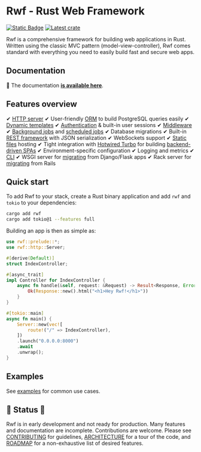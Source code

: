 # Rwf &dash; Rust Web Framework

[![Static Badge](https://img.shields.io/badge/documentation-blue?style=flat)](https://levkk.github.io/rwf/)
[![Latest crate](https://img.shields.io/crates/v/rwf.svg)](https://crates.io/crates/rwf)


Rwf is a comprehensive framework for building web applications in Rust. Written using the classic MVC  pattern (model-view-controller), Rwf comes standard with everything you need to easily build fast and secure web apps.

## Documentation

:blue_book: The documentation **[is available here](https://levkk.github.io/rwf/)**.

## Features overview

&#10004; [HTTP server](https://github.com/levkk/rwf/tree/main/examples/quick-start)
&#10004; User-friendly [ORM](https://github.com/levkk/rwf/tree/main/examples/orm) to build PostgreSQL queries easily
&#10004; [Dynamic templates](https://github.com/levkk/rwf/tree/main/examples/dynamic-templates)
&#10004; [Authentication](https://github.com/levkk/rwf/tree/main/examples/auth) & built-in user sessions
&#10004; [Middleware](https://github.com/levkk/rwf/tree/main/examples/middleware)
&#10004; [Background jobs](https://github.com/levkk/rwf/tree/main/examples/background-jobs) and [scheduled jobs](https://github.com/levkk/rwf/tree/main/examples/scheduled-jobs)
&#10004; Database migrations
&#10004; Built-in [REST framework](https://github.com/levkk/rwf/tree/main/examples/rest) with JSON serialization
&#10004; WebSockets support
&#10004; [Static files](https://github.com/levkk/rwf/tree/main/examples/static-files) hosting
&#10004; Tight integration with [Hotwired Turbo](https://turbo.hotwired.dev/) for building [backend-driven SPAs](https://github.com/levkk/rwf/tree/main/examples/turbo)
&#10004; Environment-specific configuration
&#10004; Logging and metrics
&#10004; [CLI](https://github.com/levkk/rwf/tree/main/rwf-cli)
&#10004; WSGI server for [migrating](https://github.com/levkk/rwf/tree/main/examples/django) from Django/Flask apps
&#10004; Rack server for [migrating](https://github.com/levkk/rwf/tree/main/examples/rails) from Rails

## Quick start

To add Rwf to your stack, create a Rust binary application and add `rwf` and `tokio` to your dependencies:

```bash
cargo add rwf
cargo add tokio@1 --features full
```

Building an app is then as simple as:

```rust
use rwf::prelude::*;
use rwf::http::Server;

#[derive(Default)]
struct IndexController;

#[async_trait]
impl Controller for IndexController {
    async fn handle(&self, request: &Request) -> Result<Response, Error> {
        Ok(Response::new().html("<h1>Hey Rwf!</h1>"))
    }
}

#[tokio::main]
async fn main() {
    Server::new(vec![
        route!("/" => IndexController),
    ])
    .launch("0.0.0.0:8000")
    .await
    .unwrap();
}
```

## Examples

See [examples](https://github.com/levkk/rwf/tree/main/examples) for common use cases.

## :construction: Status :construction:

Rwf is in early development and not ready for production. Many features and documentation are incomplete. Contributions are welcome. Please see [CONTRIBUTING](https://github.com/levkk/rwf/tree/main/CONTRIBUTING.md) for guidelines, [ARCHITECTURE](https://github.com/levkk/rwf/tree/main/ARCHITECTURE.md) for a tour of the code, and [ROADMAP](https://github.com/levkk/rwf/tree/main/ROADMAP.md) for a non-exhaustive list of desired features.
